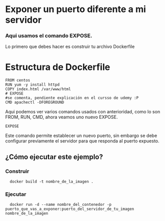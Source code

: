 # Exponer un puerto diferente a mi servidor

  ### Aqui usamos el comando EXPOSE.

 Lo primero que debes hacer es construir tu archivo Dockerfile 


# Estructura de Dockerfile    
    
    FROM centos
    RUN yum -y install httpd
    COPY index.html /var/www/html
    # EXPOSE 
    #se comenta, pendiente explicación en el cursso de udemy :P
    CMD apachectl -DFOREGROUND

  Aqui podemos ver varios comandos usados con anterioridad, como lo son FROM, RUN, CMD, ahora veamos uno nuevo EXPOSE.

    EXPOSE 

  Este comando permite establecer un nuevo puerto, sin embargo se debe configurar previamente el servidor para que responda al puerto expuesto.

  ## ¿Cómo ejecutar este ejemplo?
  	
  ### Construir

      docker build -t nombre_de_la_imagen .

  ### Ejecutar

      docker run -d --name nombre_del_contenedor -p puerto_que_vas_a_exponer:puerto_del_servidor_de_tu_imagen nombre_de_la_imagen  